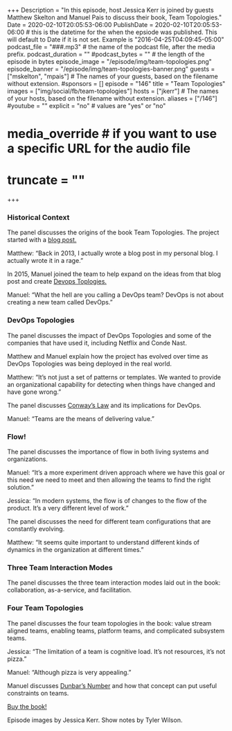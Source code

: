 +++
Description = "In this episode, host Jessica Kerr is joined by guests Matthew Skelton and Manuel Pais to discuss their book, Team Topologies."
Date = 2020-02-10T20:05:53-06:00
PublishDate = 2020-02-10T20:05:53-06:00 # this is the datetime for the when the epsiode was published. This will default to Date if it is not set. Example is "2016-04-25T04:09:45-05:00"
podcast_file = "###.mp3" # the name of the podcast file, after the media prefix.
podcast_duration = ""
#podcast_bytes = "" # the length of the episode in bytes
episode_image = "/episode/img/team-topologies.png"
episode_banner = "/episode/img/team-topologies-banner.png"
guests = ["mskelton", "mpais"] # The names of your guests, based on the filename without extension.
#sponsors = []
episode = "146"
title = "Team Topologies"
images = ["img/social/fb/team-topologies"]
hosts = ["jkerr"] # The names of your hosts, based on the filename without extension.
aliases = ["/146"]
#youtube = ""
explicit = "no" # values are "yes" or "no"
# media_override # if you want to use a specific URL for the audio file
# truncate = ""
+++

### Historical Context

The panel discusses the origins of the book Team Topologies. The project started with a [blog post.](https://blog.matthewskelton.net/2013/10/22/what-team-structure-is-right-for-devops-to-flourish/)

Matthew: “Back in 2013, I actually wrote a blog post in my personal blog. I actually wrote it in a rage.”

In 2015, Manuel joined the team to help expand on the ideas from that blog post and create [Devops Toplogies.](devopstopologies.com)

Manuel: “What the hell are you calling a DevOps team? DevOps is not about creating a new team called DevOps.”

### DevOps Topologies

The panel discusses the impact of DevOps Topologies and some of the companies that have used it, including Netflix and Conde Nast.

Matthew and Manuel explain how the project has evolved over time as DevOps Topologies was being deployed in the real world. 

Matthew: “It’s not just a set of patterns or templates. We wanted to provide an organizational capability for detecting when things have changed and have gone wrong.”

The panel discusses [Conway’s Law](https://twitter.com/conways_law) and its implications for DevOps.

Manuel: “Teams are the means of delivering value.”

### Flow!

The panel discusses the importance of flow in both living systems and organizations.

Manuel: “It’s a more experiment driven approach where we have this goal or this need we need to meet and then allowing the teams to find the right solution.”

Jessica: “In modern systems, the flow is of changes to the flow of the product. It’s a very different level of work.”

The panel discusses the need for different team configurations that are constantly evolving.

Matthew: “It seems quite important to understand different kinds of dynamics in the organization at different times.”

### Three Team Interaction Modes

The panel discusses the three team interaction modes laid out in the book: collaboration, as-a-service, and facilitation.

### Four Team Topologies

The panel discusses the four team topologies in the book: value stream aligned teams, enabling teams, platform teams, and complicated subsystem teams.

Jessica: “The limitation of a team is cognitive load. It’s not resources, it’s not pizza.”

Manuel: “Although pizza is very appealing.”

Manuel discusses [Dunbar’s Number](https://en.wikipedia.org/wiki/Dunbar%27s_number) and how that concept can put useful constraints on teams.

[Buy the book!](https://teamtopologies.com/book)

Episode images by Jessica Kerr. Show notes by Tyler Wilson.
